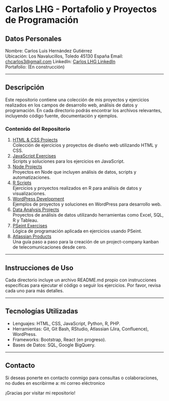 # **Carlos LHG \- Portafolio y Proyectos de Programación**

## **Datos Personales**

Nombre: Carlos Luis Hernández Gutiérrez  
Ubicación: Los Navalucillos, Toledo
45130 España
Email: chcarlos3@gmail.com
LinkedIn: [Carlos LHG LinkedIn](https://www.linkedin.com/in/carloslhg)  
Portafolio: (En construcción)

---

## **Descripción**

Este repositorio contiene una colección de mis proyectos y ejercicios realizados en los campos de desarrollo web, análisis de datos y programación. En cada directorio podrás encontrar los archivos relevantes, incluyendo código fuente, documentación y ejemplos.

### **Contenido del Repositorio**

1. [HTML & CSS Projects](https://carloslhg.github.io/repositorio/html-css-projects/)  
   Colección de ejercicios y proyectos de diseño web utilizando HTML y CSS.  
2. [JavaScript Exercises](https://carloslhg.github.io/repositorio/javascript-exercises/)  
   Scripts y soluciones para los ejercicios en JavaScript.  
3. [Node Projects](https://carloslhg.github.io/repositorio/node-projects/)  
   Proyectos en Node que incluyen análisis de datos, scripts y automatizaciones.  
4. [R Scripts](https://carloslhg.github.io/repositorio/r-scripts/)  
   Ejercicios y proyectos realizados en R para análisis de datos y visualizaciones.  
5. [WordPress Development](https://carloslhg.github.io/repositorio/wordpress-development/)  
   Ejemplos de proyectos y soluciones en WordPress para desarrollo web.  
6. [Data Analysis Projects](https://carloslhg.github.io/repositorio/data-analysis-projects/)  
   Proyectos de análisis de datos utilizando herramientas como Excel, SQL, R y Tableau.  
7. [PSeint Exercises](https://carloslhg.github.io/repositorio/pseint-exercises/)  
   Lógica de programación aplicada en ejercicios usando PSeint.
8. [Atlassian Products](https://carloslhg.github.io/repositorio/Atlassian/)  
   Una guía paso a paso para la creación de un project-company kanban de telecomunicaciones desde cero.

---

## **Instrucciones de Uso**

Cada directorio incluye un archivo README.md propio con instrucciones específicas para ejecutar el código o seguir los ejercicios. Por favor, revisa cada uno para más detalles.

---

## **Tecnologías Utilizadas**

* Lenguajes: HTML, CSS, JavaScript, Python, R, PHP.  
* Herramientas: Git, Git Bash, RStudio, Atlassian (Jira, Confluence), WordPress.  
* Frameworks: Bootstrap, React (en progreso).  
* Bases de Datos: SQL, Google BigQuery.

---

## **Contacto**

Si deseas ponerte en contacto conmigo para consultas o colaboraciones, no dudes en escribirme a: mi correo eléctronico

¡Gracias por visitar mi repositorio\!  
